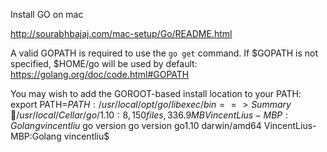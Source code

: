 Install GO on mac

http://sourabhbajaj.com/mac-setup/Go/README.html 

A valid GOPATH is required to use the `go get` command.
If $GOPATH is not specified, $HOME/go will be used by default:
  https://golang.org/doc/code.html#GOPATH

You may wish to add the GOROOT-based install location to your PATH:
  export PATH=$PATH:/usr/local/opt/go/libexec/bin
==> Summary
🍺  /usr/local/Cellar/go/1.10: 8,150 files, 336.9MB
VincentLius-MBP:Golang vincentliu$ go version
go version go1.10 darwin/amd64
VincentLius-MBP:Golang vincentliu$ 